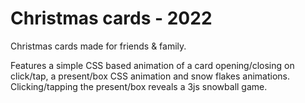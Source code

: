 # Christmas cards - 2022

Christmas cards made for friends &amp; family.

Features a simple CSS based animation of a card opening/closing on click/tap, a present/box CSS animation and snow flakes animations. Clicking/tapping the present/box reveals a 3js snowball game.
